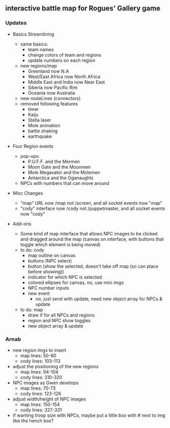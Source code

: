 ## interactive battle map for Rogues' Gallery game

### Updates
- Basics Streamlining
  - same basics:
    - team names
    - change colors of team and regions
    - update numbers on each region
  - new regions/map
    - Greenland now N.A
    - West/East Africa now North Africa
    - Middle East and India now Near East
    - Siberia now Pacific Rim
    - Oceania now Australia    
  - new nodeLines (connectors)
  - removed following features
    - timer
    - Kaiju
    - Stella laser
    - Mole animation
    - battle shaking
    - earthquake
- Four Region events
  - pop-ups:
    - P.U.F.F. and the Mermen
    - Moon Gate and the Moonmen
    - Mole Megavator and the Molemen
    - Antarctica and the Oganaughts
  - NPCs with numbers that can move around
- Misc Changes
  - "map" URL now /map not /screen, and all socket events now "map"
  - "cody" interface now /cody not /puppetmaster, and all socket events now "cody"

- Add-ons
  - Some kind of map interface that allows NPC images to be clicked and dragged around the map (canvas on interface, with buttons that toggle which element is being moved)
  - to do: cody
    - map outline on canvas
    - buttons (NPC select)
    - button (show the selected, doesn't take off map (so can place before showing))
    - indicator for which NPC is selected
    - colored ellipses for canvas, no, use mini imgs
    - NPC number inputs
    - new event
      - no, just send with update, need new object array for NPCs & update
  - to do: map
    - draw if for all NPCs and regions
    - region and NPC show toggles
    - new object array & update

### Arnab
- new region imgs to insert
  - map lines: 50-60
  - cody lines: 103-113
- adjust the positioning of the new regions
  - map lines: 94-104
  - cody lines: 310-320
- NPC images as Gwen develops
  - map lines: 70-73
  - cody lines: 123-126
- adjust width/height of NPC images
  - map lines: 150-154
  - cody lines: 327-331
- if wanting troop size with NPCs, maybe put a little box with # next to img like the hench box?
